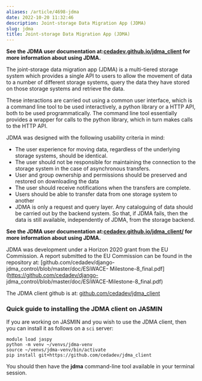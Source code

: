 ```yaml
---
aliases: /article/4698-jdma
date: 2022-10-20 11:32:46
description: Joint-storage Data Migration App (JDMA)
slug: jdma
title: Joint-storage Data Migration App (JDMA)
---
```


**See the JDMA user documentation
at:[cedadev.github.io/jdma_client](https://cedadev.github.io/jdma_client/docs/build/html/index.html)
for more information about using JDMA.**

The joint-storage data migration app (JDMA) is a multi-tiered storage system
which provides a single API to users to allow the movement of data to a number
of different storage systems, query the data they have stored on those storage
systems and retrieve the data.

These interactions are carried out using a common user interface, which is a
command line tool to be used interactively, a python library or a HTTP API,
both to be used programmatically. The command line tool essentially provides a
wrapper for calls to the python library, which in turn makes calls to the HTTP
API.

JDMA was designed with the following usability criteria in mind:

  * The user experience for moving data, regardless of the underlying storage systems, should be identical.
  * The user should not be responsible for maintaining the connection to the storage system in the case of asynchronous transfers.
  * User and group ownership and permissions should be preserved and restored on downloading the data
  * The user should receive notifications when the transfers are complete.
  * Users should be able to transfer data from one storage system to another
  * JDMA is only a request and query layer. Any cataloguing of data should be carried out by the backend system. So that, if JDMA fails, then the data is still available, independently of JDMA, from the storage backend.

**See the JDMA user documentation
at:[cedadev.github.io/jdma_client/](http://cedadev.github.io/jdma_client/docs/build/html/index.html)
for more information about using JDMA.**

JDMA was development under a Horizon 2020 grant from the EU Commission. A
report submitted to the EU Commission can be found in the repository at:
[github.com/cedadev/django-jdma_control/blob/master/doc/ESiWACE-
Milestone-8_final.pdf](https://github.com/cedadev/django-
jdma_control/blob/master/doc/ESiWACE-Milestone-8_final.pdf)

The JDMA client github is at:
[github.com/cedadev/jdma_client](https://github.com/cedadev/jdma_client)

### Quick guide to installing the JDMA client on JASMIN

If you are working on JASMIN and you wish to use the JDMA client, then you can
install it as follows on a `sci` server:

    
    
    module load jaspy
    python -m venv ~/venvs/jdma-venv
    source ~/venvs/jdma-venv/bin/activate
    pip install git+https://github.com/cedadev/jdma_client  
    

You should then have the **jdma** command-line tool available in your terminal
session.


